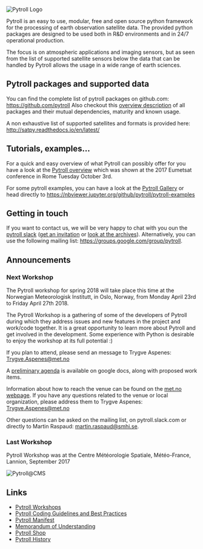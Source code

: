 ![Pytroll Logo](https://raw.githubusercontent.com/pytroll/pytroll/master/web/source/images/pytroll_dark_small.png)

Pytroll is an easy to use, modular, free and open source python framework for the processing of earth observation satellite data. The provided python packages are designed to be used both in R&D environments and in 24/7 operational production.

The focus is on atmospheric applications and imaging sensors, but as seen from the list of supported satellite sensors below the data that can be handled by Pytroll allows the usage in a wide range of earth sciences.

## Pytroll packages and supported data

You can find the complete list of pytroll packages on github.com: <https://github.com/pytroll>
Also checkout this [overview description](pytroll_packages_overview.md) of all packages and their mutual 
dependencies, maturity and known usage.

A non exhaustive list of supported satellites and formats is provided here: <http://satpy.readthedocs.io/en/latest/>

## Tutorials, examples...

For a quick and easy overview of what Pytroll can possibly offer for you have a look at the [Pytroll overview](https://docs.google.com/presentation/d/10QSq6H0QL4WruEiY-1TU4Rk-f05QzZOZ1UoD9adx9ow/edit?usp=sharing) which was shown at the 2017 Eumetsat conference in Rome Tuesday October 3rd.

For some pytroll examples, you can have a look at the [Pytroll Gallery](gallery.md) or head directly to <https://nbviewer.jupyter.org/github/pytroll/pytroll-examples>

## Getting in touch

If you want to contact us, we will be very happy to chat with you oun the [pytroll slack](https://pytroll.slack.com) ([get an invitation](https://pytrollslackin.herokuapp.com/) or [look at the archives](https://pytroll.slackarchive.io)).
Alternatively, you can use the following mailing list: <https://groups.google.com/group/pytroll>.

## Announcements

### Next Workshop

The Pytroll workshop for spring 2018 will take place this time at the Norwegian Meteorologisk Institutt, in Oslo, Norway, from Monday April 23rd to Friday April 27th 2018.

The Pytroll Workshop is a gathering of some of the developers of Pytroll during which they address issues and new features in the project and work/code together. It is a great opportunity to learn more about Pytroll and get involved in the development. Some experience with Python is  desirable to enjoy the workshop at its full potential :)

If you plan to attend, please send an message to Trygve Aspenes: Trygve.Aspenes@met.no

A [preliminary agenda](https://docs.google.com/document/d/1VSQS-ObcqwjTzy101OgPMB6T8OUyKfkfQOF1Ppe2fac/edit) is available on google docs, along with proposed work items.

Information about how to reach the venue can be found on the [met.no webpage](https://www.met.no/en/contact-us/travel-here). If you have any questions related to the venue or local organization, please address them to Trygve Aspenes: Trygve.Aspenes@met.no

Other questions can be asked on the mailing list, on pytroll.slack.com or directly to Martin Raspaud: martin.raspaud@smhi.se.

### Last Workshop

Pytroll Workshop was at the Centre Météorologie Spatiale, Météo-France, Lannion, September 2017

![Pytroll@CMS](https://github.com/pytroll/pytroll/blob/master/web/source/_static/PytrollGroupLannion20170914_small.JPG?raw=true)

## Links

- [Pytroll Workshops](workshops.md)
- [Pytroll Coding Guidelines and Best Practices](guidelines.md)
- [Pytroll Manifest](manifest.md)
- [Memorandum of Understanding](pytroll_mou_20170222.pdf)
- [Pytroll Shop](http://pytroll.spreadshirt.net/)
- [Pytroll History](https://youtu.be/tZcKpB6yPWo)

